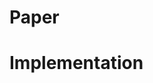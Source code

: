 <!--  
---
layout: post
title: ""
excerpt: ""
category: implementation
tags: []
disqus: true
---
-->

<!-- excerpt: simple description. -->
<!-- category: implementation, announcement, etc. -->
<!-- tags: nlp, tensorflow, algorithm, sourcecode, etc. -->

<!-- Content -->


# Paper
<!-- *必填 论文地址，说明论文要解决的问题 -->


# Implementation
<!-- *必填 对应论文的实现：开源码地址，数据等 -->
